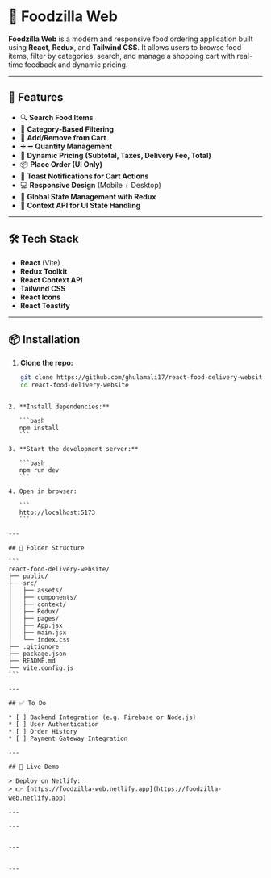 # 🍔 Foodzilla Web

**Foodzilla Web** is a modern and responsive food ordering application built using **React**, **Redux**, and **Tailwind CSS**. It allows users to browse food items, filter by categories, search, and manage a shopping cart with real-time feedback and dynamic pricing.

---

## 🚀 Features

- 🔍 **Search Food Items**
- 🧾 **Category-Based Filtering**
- 🛒 **Add/Remove from Cart**
- ➕ ➖ **Quantity Management**
- 💸 **Dynamic Pricing (Subtotal, Taxes, Delivery Fee, Total)**
- 📦 **Place Order (UI Only)**
- 🔔 **Toast Notifications for Cart Actions**
- 💻 **Responsive Design** (Mobile + Desktop)
- 🧠 **Global State Management with Redux**
- 🌿 **Context API for UI State Handling**

---

## 🛠️ Tech Stack

- **React** (Vite)
- **Redux Toolkit**
- **React Context API**
- **Tailwind CSS**
- **React Icons**
- **React Toastify**

---

## 📦 Installation

1. **Clone the repo:**
   ```bash
   git clone https://github.com/ghulamali17/react-food-delivery-website
   cd react-food-delivery-website
````

2. **Install dependencies:**

   ```bash
   npm install
   ```

3. **Start the development server:**

   ```bash
   npm run dev
   ```

4. Open in browser:

   ```
   http://localhost:5173
   ```

---

## 📁 Folder Structure

```
react-food-delivery-website/
├── public/
├── src/
│   ├── assets/
│   ├── components/
│   ├── context/
│   ├── Redux/
│   ├── pages/
│   ├── App.jsx
│   ├── main.jsx
│   └── index.css
├── .gitignore
├── package.json
├── README.md
└── vite.config.js
```

---

## ✅ To Do

* [ ] Backend Integration (e.g. Firebase or Node.js)
* [ ] User Authentication
* [ ] Order History
* [ ] Payment Gateway Integration

---

## 🔗 Live Demo

> Deploy on Netlify:
> 👉 [https://foodzilla-web.netlify.app](https://foodzilla-web.netlify.app)

---

---


---


---
